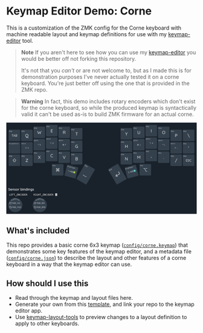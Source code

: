 # Keymap Editor Demo: Corne

This is a customization of the ZMK config for the Corne keyboard with machine
readable layout and keymap definitions for use with my [keymap-editor] tool.

> **Note**
> If you aren't here to see how you can use my [keymap-editor] you would be
> better off not forking this repository.
>
> It's not that you _can't_ or are not welcome to, but as I made this is for
> demonstration purposes I've never actually tested it on a corne keyboard.
> You're just better off using the one that is provided in the ZMK repo.

> **Warning**
> In fact, this demo includes rotary encoders which don't exist for the corne
> keyboard, so while the produced keymap is syntactically valid it can't be
> used as-is to build ZMK firmware for an actual corne.

![Screenshot](screenshot.png)

## What's included

This repo provides a basic corne 6x3 keymap ([`config/corne.keymap`]) that
demonstrates some key features of the keymap editor, and a metadata file
([`config/corne.json`]) to describe the layout and other features of a corne
keyboard in a way that the keymap editor can use.

## How should I use this

- Read through the keymap and layout files here.
- Generate your own from this [template], and link your repo to the keymap editor app.
- Use [keymap-layout-tools] to preview changes to a layout definition to apply to other keyboards.


[keymap-editor]:https://github.com/nickcoutsos/keymap-editor
[keymap-layout-tools]:https://nickcoutsos.github.io/keymap-layout-tools/
[`config/corne.keymap`]:config/corne.keymap
[`config/corne.json`]:config/corne.json
[template]:https://github.com/nickcoutsos/keymap-editor-demo-crkbd/generate